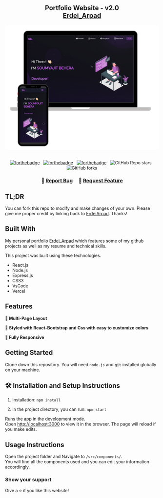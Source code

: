 <h2 align="center">
  Portfolio Website - v2.0<br/>
  <a href="https://portfolio-psi-hazel-79.vercel.app/" target="_blank">Erdei_Arpad</a>
</h2>
<div align="center">
  <img alt="Demo" src="./Images/readme-img1.png" />
</div>

<br/>

<center>

[![forthebadge](https://forthebadge.com/images/badges/built-with-love.svg)](https://forthebadge.com) &nbsp;
[![forthebadge](https://forthebadge.com/images/badges/made-with-javascript.svg)](https://forthebadge.com) &nbsp;
[![forthebadge](https://forthebadge.com/images/badges/open-source.svg)](https://forthebadge.com) &nbsp;
![GitHub Repo stars](https://img.shields.io/github/stars/ErdeiArpad/Portfolio?color=red&logo=github&style=for-the-badge) &nbsp;
![GitHub forks](https://img.shields.io/github/forks/ErdeiArpad/Portfolio?color=red&logo=github&style=for-the-badge)

</center>

<h3 align="center">
    🔹
    <a href="https://github.com/ErdeiArpad/Portfolio/issues">Report Bug</a> &nbsp; &nbsp;
    🔹
    <a href="https://github.com/ErdeiArpad/Portfolio/issues">Request Feature</a>
</h3>

## TL;DR

You can fork this repo to modify and make changes of your own. Please give me proper credit by linking back to [ErdeiArpad](https://github.com/ErdeiArpad/Portfolio). Thanks!

## Built With

My personal portfolio <a href="https://portfolio-psi-hazel-79.vercel.app/" target="_blank">Erdei_Arpad</a> which features some of my github projects as well as my resume and technical skills.<br/>

This project was built using these technologies.

- React.js
- Node.js
- Express.js
- CSS3
- VsCode
- Vercel

## Features

**📖 Multi-Page Layout**

**🎨 Styled with React-Bootstrap and Css with easy to customize colors**

**📱 Fully Responsive**

## Getting Started

Clone down this repository. You will need `node.js` and `git` installed globally on your machine.

## 🛠 Installation and Setup Instructions

1. Installation: `npm install`

2. In the project directory, you can run: `npm start`

Runs the app in the development mode.\
Open [http://localhost:3000](http://localhost:3000) to view it in the browser.
The page will reload if you make edits.

## Usage Instructions

Open the project folder and Navigate to `/src/components/`. <br/>
You will find all the components used and you can edit your information accordingly.

### Show your support

Give a ⭐ if you like this website!
